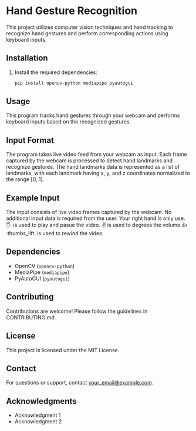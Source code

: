 # Hand Gesture Recognition

This project utilizes computer vision techniques and hand tracking to recognize hand gestures and perform corresponding actions using keyboard inputs.

## Installation

1. Install the required dependencies:
   ```bash
   pip install opencv-python mediapipe pyautogui

## Usage

This program tracks hand gestures through your webcam and performs keyboard inputs based on the recognized gestures.

## Input Format

The program takes live video feed from your webcam as input. Each frame captured by the webcam is processed to detect hand landmarks and recognize gestures. The hand landmarks data is represented as a list of landmarks, with each landmark having x, y, and z coordinates normalized to the range [0, 1].

## Example Input

The input consists of live video frames captured by the webcam. No additional input data is required from the user. Your right hand is only use. :raised_hand_with_fingers_splayed: is used to play and pasue the video. :v: is used to degrees the volume.:+1:
:thumbs_lift: is used to rewind the video.

## Dependencies

- OpenCV (`opencv-python`)
- MediaPipe (`mediapipe`)
- PyAutoGUI (`pyautogui`)

## Contributing

Contributions are welcome! Please follow the guidelines in CONTRIBUTING.md.

## License

This project is licensed under the MIT License.

## Contact

For questions or support, contact your_email@example.com.

## Acknowledgments

- Acknowledgment 1
- Acknowledgment 2
